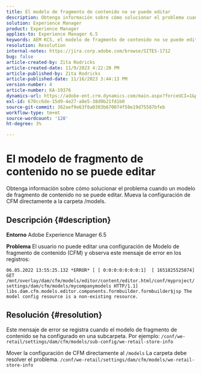 ```yaml
---
title: El modelo de fragmento de contenido no se puede editar
description: Obtenga información sobre cómo solucionar el problema cuando el modelo de fragmento de contenido no se puede editar.
solution: Experience Manager
product: Experience Manager
applies-to: Experience Manager 6.5
keywords: AEM KCS, el modelo de fragmento de contenido no se puede editar, editar, solucionar problemas, 6.5, Adobe Experience Manager 6.5, CFM, modelo de fragmento de contenido, configuración, mensaje de error
resolution: Resolution
internal-notes: https://jira.corp.adobe.com/browse/SITES-1712
bug: false
article-created-by: Zita Rodricks
article-created-date: 11/9/2023 4:22:20 PM
article-published-by: Zita Rodricks
article-published-date: 11/16/2023 3:44:13 PM
version-number: 4
article-number: KA-19376
dynamics-url: https://adobe-ent.crm.dynamics.com/main.aspx?forceUCI=1&pagetype=entityrecord&etn=knowledgearticle&id=c6b3f824-1c7f-ee11-8179-6045bd006295
exl-id: 670cc6de-15d9-4e27-a8e5-38d9b21fd1b0
source-git-commit: 362aef9e63f8a0303b670074f58e19d75587bfeb
workflow-type: tm+mt
source-wordcount: '128'
ht-degree: 3%

---
```


# El modelo de fragmento de contenido no se puede editar


Obtenga información sobre cómo solucionar el problema cuando un modelo de fragmento de contenido no se puede editar. Mueva la configuración de CFM directamente a la carpeta /models.

## Descripción {#description}


<b>Entorno</b>
Adobe Experience Manager 6.5

<b>Problema</b>
El usuario no puede editar una configuración de Modelo de fragmento de contenido (CFM) y observa este mensaje de error en los registros:

`06.05.2022 13:55:25.132 *ERROR* [ [ 0:0:0:0:0:0:0:1]  [ 1651825525074]  GET /mnt/overlay/dam/cfm/models/editor/content/editor.html/conf/myproject/settings/dam/cfm/models/mycompanymodels HTTP/1.1]  libs.dam.cfm.models.editor.components.formbuilder.formbuilder$jsp The model config resource is a non-existing resource.`


## Resolución {#resolution}


Este mensaje de error se registra cuando el modelo de fragmento de contenido se ha configurado en una subcarpeta.
Por ejemplo: `/conf/we-retail/settings/dam/cfm/models/sub-config/we-retail-store-info`

Mover la configuración de CFM directamente al `/models` La carpeta debe resolver el problema.
`/conf/we-retail/settings/dam/cfm/models/we-retail-store-info`
